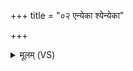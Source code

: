 +++
title = "०२ एन्येका श्येन्येका"

+++
<details><summary>मूलम् (VS)</summary>

एन्येका॒ श्येन्येका॑ कृ॒ष्णैका॒ रोहि॑णी॒ द्वे।  
सर्वा॑सा॒मग्र॑भं॒ नामावी॑रघ्नी॒रपे॑तन ॥
</details>